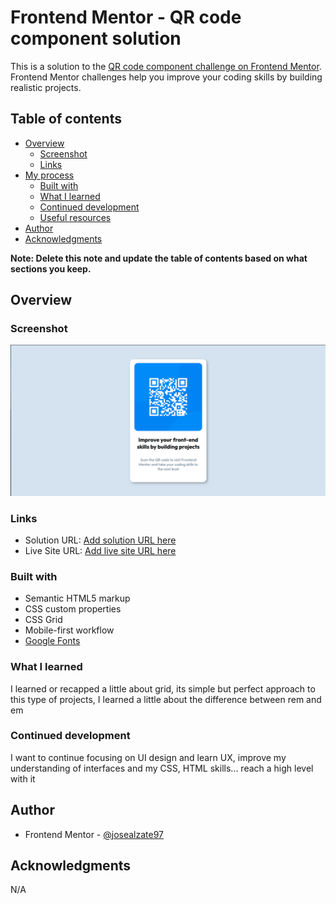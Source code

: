 # Frontend Mentor - QR code component solution

This is a solution to the [QR code component challenge on Frontend Mentor](https://www.frontendmentor.io/challenges/qr-code-component-iux_sIO_H). Frontend Mentor challenges help you improve your coding skills by building realistic projects. 

## Table of contents

- [Overview](#overview)
  - [Screenshot](#screenshot)
  - [Links](#links)
- [My process](#my-process)
  - [Built with](#built-with)
  - [What I learned](#what-i-learned)
  - [Continued development](#continued-development)
  - [Useful resources](#useful-resources)
- [Author](#author)
- [Acknowledgments](#acknowledgments)

**Note: Delete this note and update the table of contents based on what sections you keep.**

## Overview

### Screenshot

![](./screenshot.png)

### Links

- Solution URL: [Add solution URL here](https://your-solution-url.com)
- Live Site URL: [Add live site URL here](https://your-live-site-url.com)

### Built with

- Semantic HTML5 markup
- CSS custom properties
- CSS Grid
- Mobile-first workflow
- [Google Fonts](https://fonts.googleapis.com/css2?family=Outfit:wght@100..900&display=swap)

### What I learned

I learned or recapped a little about grid, its simple but perfect approach to this type of projects, I learned a little about the difference between rem and em

### Continued development

I want to continue focusing on UI design and learn UX, improve my understanding of interfaces and my CSS, HTML skills... reach a high level with it

## Author

- Frontend Mentor - [@josealzate97](https://www.frontendmentor.io/profile/josealzate97)

## Acknowledgments

N/A

